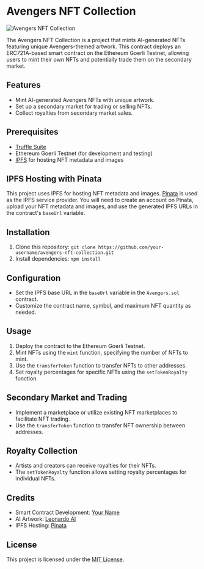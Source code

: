 # Avengers NFT Collection

![Avengers NFT Collection](path/to/your/banner/image.png)

The Avengers NFT Collection is a project that mints AI-generated NFTs featuring unique Avengers-themed artwork. This contract deploys an ERC721A-based smart contract on the Ethereum Goerli Testnet, allowing users to mint their own NFTs and potentially trade them on the secondary market.

## Features

- Mint AI-generated Avengers NFTs with unique artwork.
- Set up a secondary market for trading or selling NFTs.
- Collect royalties from secondary market sales.

## Prerequisites

- [Truffle Suite](https://www.trufflesuite.com/truffle)
- Ethereum Goerli Testnet (for development and testing)
- [IPFS](https://ipfs.io/) for hosting NFT metadata and images

## IPFS Hosting with Pinata

This project uses IPFS for hosting NFT metadata and images. [Pinata](https://pinata.cloud/) is used as the IPFS service provider. You will need to create an account on Pinata, upload your NFT metadata and images, and use the generated IPFS URLs in the contract's `baseUrl` variable.

## Installation

1. Clone this repository: `git clone https://github.com/your-username/avengers-nft-collection.git`
2. Install dependencies: `npm install`

## Configuration

- Set the IPFS base URL in the `baseUrl` variable in the `Avengers.sol` contract.
- Customize the contract name, symbol, and maximum NFT quantity as needed.

## Usage

1. Deploy the contract to the Ethereum Goerli Testnet.
2. Mint NFTs using the `mint` function, specifying the number of NFTs to mint.
3. Use the `transferToken` function to transfer NFTs to other addresses.
4. Set royalty percentages for specific NFTs using the `setTokenRoyalty` function.

## Secondary Market and Trading

- Implement a marketplace or utilize existing NFT marketplaces to facilitate NFT trading.
- Use the `transferToken` function to transfer NFT ownership between addresses.

## Royalty Collection

- Artists and creators can receive royalties for their NFTs.
- The `setTokenRoyalty` function allows setting royalty percentages for individual NFTs.

## Credits

- Smart Contract Development: [Your Name](https://github.com/your-username)
- AI Artwork: [Leonardo AI](https://leonardo.ai/)
- IPFS Hosting: [Pinata](https://pinata.cloud/)

## License

This project is licensed under the [MIT License](LICENSE).
